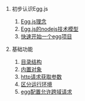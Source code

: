 1. 初步认识Egg.js
   1. [Egg.js理念](./eggjs.md)
   2. [Egg.js的nodejs技术模型](./EggNodejs.md)
   3. [快速开始一个egg项目](start.md)

2. 基础功能
   1. [目录结构](egg基础功能.md)
   2. [内置对象](内置对象.md)
   3. [http请求获取参数](./http.md)
   4. [区分运行环境](./env.md)
   5. [egg配置允许跨域请求](./eggjs服务端设置可跨域.md)